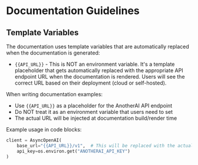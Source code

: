 # Documentation Guidelines

## Template Variables

The documentation uses template variables that are automatically replaced when the documentation is generated:

- `{{API_URL}}` - This is NOT an environment variable. It's a template placeholder that gets automatically replaced with the appropriate API endpoint URL when the documentation is rendered. Users will see the correct URL based on their deployment (cloud or self-hosted).

When writing documentation examples:

- Use `{{API_URL}}` as a placeholder for the AnotherAI API endpoint
- Do NOT treat it as an environment variable that users need to set
- The actual URL will be injected at documentation build/render time

Example usage in code blocks:

```python
client = AsyncOpenAI(
    base_url="{{API_URL}}/v1",  # This will be replaced with the actual URL
    api_key=os.environ.get("ANOTHERAI_API_KEY")
)
```
